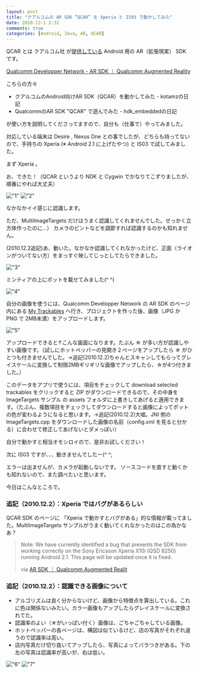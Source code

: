 ```yaml
---
layout: post
title: "クアルコムの AR SDK ”QCAR” を Xperia と IS03 で動かしてみた"
date: 2010-12-1 2:32
comments: true
categories: [Android, Java, AR, QCAR]
---
```

QCAR とは クアルコム社 が[提供している](http://japanese.engadget.com/2010/10/07/android-ar-sdk/) Android 用の AR（拡張現実） SDK です。
<!--more-->

[Qualcomm Developper Network - AR SDK ｜ Qualcomm Augmented Reality](https://ar.qualcomm.com/qdevnet/sdk)

こちらの方々

* クアルコムのAndroid向けAR SDK（QCAR）を動かしてみた - kotamzの日記
* QualcommのAR SDK "QCAR" で遊んでみた - hdk_embeddedの日記

が使い方を説明してくださってますので、自分も（仕事で）やってみました。

対応している端末は Desire , Nexus One との事でしたが、どちらも持ってないので、手持ちの Xperia (※ Android 2.1 に上げたやつ) と IS03 で試してみました。

まず Xperia 。

お、できた！（QCAR というより NDK と Cygwin でかなりてこずりましたが、順番にやれば大丈夫）

!["1"](https://blog.amay0777.net/assets/images/posts/qcar_xperia_1.png)
!["2"](https://blog.amay0777.net/assets/images/posts/qcar_xperia_2.png)

なかなかイイ感じに認識します。

ただ、MultiImageTargets だけはうまく認識してくれませんでした。せっかく立方体作ったのに…）
カメラのピントなどを調節すれば認識するのかも知れません。

(2010.12.2追記)あ、動いた。なかなか認識してくれなかったけど、正面（ライオンがついてない方）をまっすぐ映してじっとしてたらできました。

!["3"](https://blog.amay0777.net/assets/images/posts/qcar_xperia_3.png)

ミンティアの上にポットを載せてみました(^ ^)

!["4"](https://blog.amay0777.net/assets/images/posts/qcar_xperia_4.png)
 
自分の画像を使うには、Qualcomm Developper Network の AR SDK のページ内にある [My Trackables](https://ar.qualcomm.com/qdevnet/projects) へ行き、プロジェクトを作った後、画像（JPG か PNG で 2MB未満）をアップロードします。

!["5"](https://blog.amay0777.net/assets/images/posts/qcar_xperia_5.png)

アップロードできると↑こんな画面になります。たぶん ☆ が多い方が認識しやすい画像です。（試しにホットペッパーの見開き２ページをアップしたら ☆ がひとつも付きませんでした。→追記(2010.12.2)ちゃんとスキャンしてもらってグレイスケールに変換して制限2MBギリギリな画像でアップしたら、☆が4つ付きました。）

このデータをアプリで使うには、項目をチェックして download selected trackables をクリックすると ZIP がダウンロードできるので、その中身を ImageTargets サンプル の assets フォルダに上書きしてあげると適用できます。（たぶん、複数項目をチェックしてダウンロードすると画像によってポットの色が変わるようになると思います。→追記(2010.12.2)大嘘。JNI 側の ImageTargets.cpp をダウンロードした画像の名前（config.xml を見ると分かる）に合わせて修正してあげないとダメっぽい）

自分で動かすと相当オモシロイので、是非お試しください！ 

次に IS03 ですが、、、動きませんでしたー(^ ^;

エラーは出ませんが、カメラが起動しないです。
ソースコードを直すと動くかも知れないので、また調べたいと思います。

今日はこんなところで。

### 追記（2010.12.2）：Xperia ではバグがあるらしい

QCAR SDK のページに 「Xperia で動かすとバグがある」的な情報が載ってました。MultiImageTargets サンプルがうまく動いてくれなかったのはこの為かなあ？

> Note: We have currently identified a bug that prevents the SDK from working correctly on the Sony Ericsson Xperia X10i (QSD 8250) running Android 2.1. This page will be updated once it is fixed.
>
> via [AR SDK ｜ Qualcomm Augmented Realit](https://ar.qualcomm.com/qdevnet/sdk)

### 追記（2010.12.2）：認識できる画像について

* アルゴリズムは良く分からないけど、画像から特徴点を算出している。これに色は関係ないみたい。カラー画像もアップしたらグレイスケールに変換されてた。
* 認識率のよい（☆がいっぱい付く）画像は、ごちゃごちゃしている画像。
* ホットペッパーの各ページは、構図は似ているけど、店の写真がそれぞれ違うので認識率は高い。
* 店内写真だけ切り抜いてアップしたら、写真によってバラつきがある。下の左の写真は認識率が高いが、右は低い。

!["6"](https://blog.amay0777.net/assets/images/posts/qcar_xperia_6.png)
!["7"](https://blog.amay0777.net/assets/images/posts/qcar_xperia_7.png)
